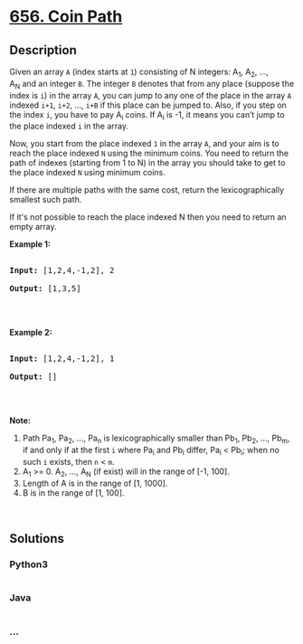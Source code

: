 # [656. Coin Path](https://leetcode.com/problems/coin-path)



## Description

<p>Given an array <code>A</code> (index starts at <code>1</code>) consisting of N integers: A<sub>1</sub>, A<sub>2</sub>, ..., A<sub>N</sub>&nbsp;and an integer <code>B</code>. The integer <code>B</code> denotes that from any place (suppose the index is <code>i</code>) in the array <code>A</code>, you can jump to any one of the place in the array <code>A</code> indexed <code>i+1</code>, <code>i+2</code>, &hellip;, <code>i+B</code> if this place can be jumped to. Also, if you step on the index <code>i</code>, you have to pay A<sub>i</sub>&nbsp;coins. If A<sub>i</sub>&nbsp;is -1, it means you can&rsquo;t jump to the place indexed <code>i</code> in the array.</p>



<p>Now, you start from the place indexed <code>1</code> in the array <code>A</code>, and your aim is to reach the place indexed <code>N</code> using the minimum coins. You need to return the path of indexes (starting from 1 to N) in the array you should take to get to the place indexed <code>N</code> using minimum coins.</p>



<p>If there are multiple paths with the same cost, return the lexicographically smallest such path.</p>



<p>If it&#39;s not possible to reach the place indexed N then you need to return an empty array.</p>



<p><b>Example 1:</b></p>



<pre>

<b>Input:</b> [1,2,4,-1,2], 2

<b>Output:</b> [1,3,5]

</pre>



<p>&nbsp;</p>



<p><b>Example 2:</b></p>



<pre>

<b>Input:</b> [1,2,4,-1,2], 1

<b>Output:</b> []

</pre>



<p>&nbsp;</p>



<p><b>Note:</b></p>



<ol>
	<li>Path Pa<sub>1</sub>, Pa<sub>2</sub>, ..., Pa<sub>n</sub>&nbsp;is lexicographically smaller than Pb<sub>1</sub>, Pb<sub>2</sub>, ..., Pb<sub>m</sub>, if and only if at the first <code>i</code> where Pa<sub>i</sub>&nbsp;and Pb<sub>i</sub>&nbsp;differ, Pa<sub>i</sub>&nbsp;&lt; Pb<sub>i</sub>; when no such&nbsp;<code>i</code>&nbsp;exists, then&nbsp;<code>n</code> &lt; <code>m</code>.</li>
	<li>A<sub>1</sub> &gt;= 0. A<sub>2</sub>, ..., A<sub>N</sub> (if exist) will in the range of [-1, 100].</li>
	<li>Length of A is in the range of [1, 1000].</li>
	<li>B is in the range of [1, 100].</li>
</ol>



<p>&nbsp;</p>



## Solutions

<!-- tabs:start -->

### **Python3**

```python

```

### **Java**

```java

```

### **...**

```

```

<!-- tabs:end -->
